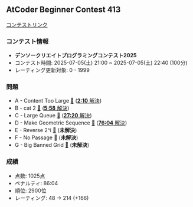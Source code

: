 
## AtCoder Beginner Contest 413

[コンテストリンク](https://atcoder.jp/contests/abc413)

### コンテスト情報
- **デンソークリエイトプログラミングコンテスト2025**
- コンテスト時間: 2025-07-05(土) 21:00 ~ 2025-07-05(土) 22:40 (100分)
- レーティング更新対象: 0 - 1999

### 問題
- A - Content Too Large [🔗](https://atcoder.jp/contests/abc413/tasks/abc413_a) ([**2:10** 解決](./A%20-%20Content%20Too%20Large/))
- B - cat 2 [🔗](https://atcoder.jp/contests/abc413/tasks/abc413_b) ([**5:58** 解決](./B%20-%20cat%202/))
- C - Large Queue [🔗](https://atcoder.jp/contests/abc413/tasks/abc413_c) ([**27:20** 解決](./C%20-%20Large%20Queue/))
- D - Make Geometric Sequence [🔗](https://atcoder.jp/contests/abc413/tasks/abc413_d) ([**76:04** 解決](./D%20-%20Make%20Geometric%20Seuquence/))
- E - Reverse 2^i [🔗](https://atcoder.jp/contests/abc413/tasks/abc413_e) (**未解決**)
- F - No Passage [🔗](https://atcoder.jp/contests/abc413/tasks/abc413_f) (**未解決**)
- G - Big Banned Grid [🔗](https://atcoder.jp/contests/abc413/tasks/abc413_g) (**未解決**)

### 成績
- 点数: 1025点
- ペナルティ: 86:04
- 順位: 2900位
- レーティング: 48 -> 214 (+166)